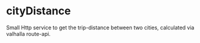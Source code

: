 # cityDistance

Small Http service to get the trip-distance between two cities, calculated via valhalla route-api.